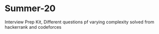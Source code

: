 # Summer-20
Interview Prep Kit, Different questions pf varying complexity solved from hackerrank and codeforces

